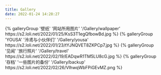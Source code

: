 ```yaml
---
title: Gallery
date: 2022-01-24 14:28:27
---
```

<div class="gallery-group-main">
{% galleryGroup '壁纸' '网站所用图片' '/Gallery/wallpaper' https://s2.loli.net/2022/01/25/KsS3T1egQfbowBd.jpg %}
{% galleryGroup 'YOUSA' '泠鸢与小伙伴们' '/Gallery/yousa' https://s2.loli.net/2022/01/23/tYJNQVET8ZKPCp7.jpg %}
{% galleryGroup '见闻' '旅行照片' '/Gallery/travel' https://s2.loli.net/2022/02/19/EADqwR1TM5LU8cG.jpg %}
{% galleryGroup '存档' '一些图片的备份' '/Gallery/backup' https://s2.loli.net/2022/02/26/VlhwqWbFPiGEvMZ.png %}
</div>
